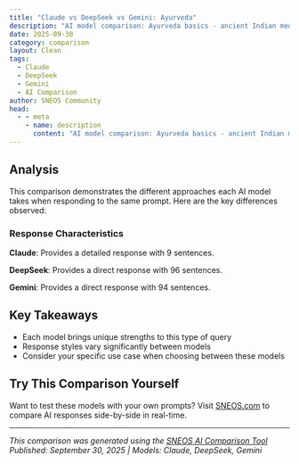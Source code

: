 ```yaml
---
title: "Claude vs DeepSeek vs Gemini: Ayurveda"
description: "AI model comparison: Ayurveda basics - ancient Indian medicine for modern life..."
date: 2025-09-30
category: comparison
layout: Clean
tags:
  - Claude
  - DeepSeek
  - Gemini
  - AI Comparison
author: SNEOS Community
head:
  - - meta
    - name: description
      content: "AI model comparison: Ayurveda basics - ancient Indian medicine for modern life..."
---
```


<ChatComparison
  title="Claude vs DeepSeek vs Gemini: Ayurveda"
  prompt="Ayurveda basics - ancient Indian medicine for modern life"
  :responses='{
    "Claude": "# Ayurveda Basics: Ancient Wisdom for Modern Wellness\n\n## What is Ayurveda?\n\nAyurveda is a 5,000-year-old holistic healing system from India that focuses on achieving balance between mind, body, and spirit. The word comes from Sanskrit: \u0022ayur\u0022 (life) and \u0022veda\u0022 (knowledge) - literally \u0022knowledge of life.\u0022\n\n## Core Principles\n\n### The Three Doshas\nAyurveda recognizes three fundamental energies that govern all biological processes:\n\n**\uD83C\uDF2C\uFE0F Vata (Air \u002B Space)**\n- Governs movement, circulation, breathing\n- Qualities: dry, light, cold, rough, mobile\n- Imbalance signs: anxiety, insomnia, digestive issues\n\n**\uD83D\uDD25 Pitta (Fire \u002B Water)**\n- Controls metabolism, digestion, transformation\n- Qualities: hot, sharp, oily, light, mobile\n- Imbalance signs: irritability, inflammation, skin issues\n\n**\uD83C\uDF0D Kapha (Earth \u002B Water)**\n- Provides structure, immunity, lubrication\n- Qualities: heavy, slow, cool, oily, stable\n- Imbalance signs: weight gain, congestion, lethargy\n\n### The Five Elements\nEverything is composed of: Space, Air, Fire, Water, and Earth\n\n## Modern Applications\n\n### Daily Routines (Dinacharya)\n- **Morning**: Wake before sunrise, meditation, gentle movement\n- **Meals**: Eat largest meal at midday when digestion is strongest\n- **Evening**: Wind down early, avoid screens before bed\n\n### Nutrition Guidelines\n- Eat according to your dominant dosha\n- Choose seasonal, local foods\n- Practice mindful eating\n- Include all six tastes: sweet, sour, salty, bitter, pungent, astringent\n\n### Lifestyle Practices\n- **Yoga \u0026 Pranayama**: Movement and breathwork\n- **Meditation**: Daily mindfulness practice\n- **Oil massage (Abhyanga)**: Self-massage with warm oils\n- **Seasonal cleansing**: Gentle detox practices\n\n## Benefits for Modern Life\n\n- **Stress Management**: Personalized approaches to mental wellness\n- **Digestive Health**: Understanding your unique nutritional needs\n- **Better Sleep**: Natural rhythm restoration\n- **Preventive Care**: Early detection of imbalances\n- **Holistic Wellness**: Addressing root causes, not just symptoms\n\n## Getting Started\n\n1. **Discover your constitution** through online assessments or consultation\n2. **Start with simple practices** like warm water in the morning\n3. **Observe your body\u0027s responses** to different foods and activities\n4. **Gradually incorporate** Ayurvedic principles into your routine\n5. **Consult practitioners** for personalized guidance\n\n## Important Notes\n\n- Ayurveda complements, doesn\u0027t replace, conventional medicine\n- Always consult healthcare providers for serious conditions\n- Start slowly and listen to your body\n- Work with qualified Ayurvedic practitioners for best results\n\n*Ayurveda offers timeless wisdom that can enhance modern wellness approaches, helping you create a more balanced, mindful lifestyle.*",
    "DeepSeek": "Of course. This is a fantastic and timely topic. Here is a comprehensive guide to the basics of Ayurveda, framed specifically for its application in modern life.\n\n### What is Ayurveda? The Big Picture\n\n**Ayurveda** (pronounced Aa-yur-vay-da) translates from Sanskrit to \u0022**The Science of Life**\u0022 (*Ayur* = Life, *Veda* = Science or Knowledge). It is a 5,000-year-old holistic healing system from India that focuses on living in harmony with nature and our own unique constitution to achieve vibrant health.\n\nUnlike Western medicine, which often focuses on treating disease, Ayurveda\u0027s primary goal is **prevention**. It teaches us how to optimize our well-being through daily routines, diet, and mindfulness.\n\n---\n\n### The Core Principles: The Building Blocks of Everything\n\nTo understand Ayurveda, you need to grasp three foundational concepts.\n\n#### 1. The Five Great Elements (Pancha Mahabhutas)\nAyurveda believes the entire universe, including our bodies, is composed of five elements:\n*   **Space (Akasha):** The field where everything exists. Represents emptiness, potential, and connectivity.\n*   **Air (Vayu):** The principle of movement. Governs breathing, nerve impulses, and muscle movement.\n*   **Fire (Agni):** The principle of transformation. Governs digestion, metabolism, and intelligence.\n*   **Water (Jala):** The principle of cohesion and liquidity. Governs fluids, blood, and saliva.\n*   **Earth (Prithvi):** The principle of solidity and structure. Governs bones, teeth, and flesh.\n\nThese elements combine to form the three biological energies, or doshas.\n\n#### 2. The Three Doshas: Your Unique Mind-Body Type\n\nThe doshas are the most famous aspect of Ayurveda. They are dynamic forces made from combinations of the five elements. Everyone has a unique proportion of the three doshas, determined at conception, called your **Prakriti** (natural constitution). This is your Ayurvedic \u0022blueprint.\u0022\n\n| Dosha | Primary Elements | Key Qualities | Role in the Body |\n| :--- | :--- | :--- | :--- |\n| **Vata** | **Space \u0026 Air** | Dry, Light, Cold, Rough, Mobile, Subtle | **The Energy of Movement.** Governs breathing, blinking, muscle movement, heartbeat, and nerve impulses. Creative and enthusiastic when balanced. |\n| **Pitta** | **Fire \u0026 Water** | Hot, Sharp, Light, Liquid, Oily, Spreading | **The Energy of Transformation.** Governs digestion, metabolism, absorption, and body temperature. Intelligent and focused when balanced. |\n| **Kapha** | **Earth \u0026 Water** | Heavy, Slow, Cool, Oily, Smooth, Dense, Soft | **The Energy of Structure \u0026 Lubrication.** Governs bones, muscles, tendons, and provides moisture to the skin and lungs. Loving and calm when balanced. |\n\n**In a nutshell:**\n*   **Think of Vata** like the **wind**\u2014always moving, changeable, creative.\n*   **Think of Pitta** like **fire**\u2014transformative, intense, metabolic.\n*   **Think of Kapha** like the **earth**\u2014stable, grounded, nurturing.\n\n#### 3. Agni: The Digestive Fire\n\n**Agni** is your metabolic fire. It\u0027s not just about digesting food, but also experiences, thoughts, and emotions. Strong Agni is the cornerstone of health in Ayurveda. When Agni is weak, it leads to the accumulation of toxins, known as **Ama**, which is considered the root cause of disease.\n\n---\n\n### Ayurveda for Modern Life: Practical Applications\n\nYou don\u0027t need to move to an ashram to benefit from Ayurveda. Here\u2019s how to integrate it into a busy, modern lifestyle.\n\n#### 1. Discover Your Dosha (Or Your Imbalance)\nStart by observing yourself. You can find many quizzes online to get a general idea, but the best way is through self-reflection.\n\n*   **Vata Imbalance:** Feeling anxious, ungrounded, constipated, with dry skin and irregular sleep?\n*   **Pitta Imbalance:** Feeling irritable, critical, with heartburn, inflammation, and a tendency to get overheated?\n*   **Kapha Imbalance:** Feeling sluggish, heavy, congested, or resistant to change?\n\nThe goal is not to \u0022eliminate\u0022 a dosha but to bring it back into balance.\n\n#### 2. Align with Daily Rhythms: Dinacharya\nAyurveda emphasizes routine to calm the nervous system, especially for chaotic Vata.\n\n*   **Wake Up Early:** Rise before the sun (ideally around 6 AM) when the world is calm and Vata energy is dominant.\n*   **Scrape Your Tongue:** Use a copper or stainless steel tongue scraper to remove overnight toxins (Ama).\n*   **Oil Pulling:** Swish 1 tbsp of coconut or sesame oil in your mouth for 5-20 minutes to pull toxins and improve oral health.\n*   **Hydrate:** Drink a glass of warm water with lemon to kickstart digestion.\n*   **Meditate \u0026 Breathe:** Even 5-10 minutes of meditation or pranayama (breathwork) can set a calm tone for the day.\n*   **Move Your Body:** Gentle yoga, a walk in nature, or more vigorous exercise based on your dosha.\n\n#### 3. Eat for Your Dosha (And the Season)\nFood is medicine. The key principle is to eat foods that **balance** your dominant dosha.\n\n*   **To Balance Vata (Cold \u0026 Dry):**\n    *   **Favor:** Warm, moist, grounding foods. Cooked grains (oats, rice), stews, soups, healthy fats (ghee, olive oil), sweet fruits, and nuts.\n    *   **Avoid:** Cold salads, raw veggies, dry crackers, and excessive caffeine.\n\n*   **To Balance Pitta (Hot \u0026 Sharp):**\n    *   **Favor:** Cooling, sweet, and bitter foods. Sweet fruits, cucumbers, leafy greens, coconut, and dairy.\n    *   **Avoid:** Spicy, sour, and salty foods. Reduce chili, garlic, vinegar, and fermented foods.\n\n*   **To Balance Kapha (Heavy \u0026 Slow):**\n    *   **Favor:** Light, warm, and stimulating foods. Steamed vegetables, legumes, light grains (quinoa, barley), and pungent spices (ginger, pepper).\n    *   **Avoid:** Heavy, oily, and sweet foods. Reduce dairy, wheat, fried foods, and sugar.\n\n**Modern Tip:** Eat your largest meal at **lunch** when your digestive fire (Agni) is strongest, just like the sun is highest in the sky. Have a lighter, earlier dinner.\n\n#### 4. Embrace Seasonal Living (Ritucharya)\nOur needs change with the seasons. Aligning with them prevents imbalance.\n\n*   **Fall/Early Winter (Vata Season):** Cold, windy, dry. Focus on warm, grounding routines and foods.\n*   **Summer (Pitta Season):** Hot, intense. Focus on cooling activities and foods. Avoid over-scheduling.\n*   **Late Winter/Spring (Kapha Season):** Cold, damp, heavy. Focus on energizing exercise, light foods, and detoxification.\n\n### The Modern Takeaway: Ayurveda as a Framework for Self-Care\n\nAyurveda isn\u0027t a rigid set of rules; it\u0027s a framework for **self-awareness**. It empowers you to understand your body\u0027s unique language and respond with kindness and intelligence.\n\n*   **Start Small:** Don\u0027t overhaul your life overnight. Pick one thing\u2014like waking up 15 minutes earlier to drink warm water, or adding a new vegetable to your diet.\n*   **Listen to Your Body:** It\u0027s your best guide. If a \u0022healthy\u0022 food makes you feel bloated, it might not be right for *you*.\n*   **It\u0027s Complementary:** Ayurveda works beautifully alongside modern medicine. Always consult your doctor for serious health concerns.\n\nBy integrating these ancient principles, you can cultivate a life of greater balance, energy, and peace, even amidst the demands of the 21st century. It\u2019s about coming home to your natural state of health.",
    "Gemini": "Okay, let\u0027s dive into the basics of Ayurveda, an ancient Indian system of medicine that can offer valuable insights for modern life.\n\n**What is Ayurveda?**\n\n*   **Definition:** Ayurveda, which translates to \u0022the science of life\u0022 (Ayur = life, Veda = science or knowledge), is a holistic healing system that originated in India thousands of years ago. It emphasizes the interconnectedness of mind, body, and spirit and aims to promote health by balancing these elements.  It\u0027s not just about treating disease, but about preventing it and maintaining overall well-being.\n*   **Core Principle:**  Balance and harmony are key. Ayurveda believes that imbalances in your internal environment (mind, body, and spirit) can lead to disease.  The goal is to restore and maintain equilibrium through personalized lifestyle adjustments, diet, herbal remedies, and other practices.\n\n**The Key Concepts:**\n\n1.  **The Five Elements (Pancha Mahabhutas):**\n\n    *   Ayurveda posits that everything in the universe, including our bodies, is composed of five basic elements:\n        *   **Earth (Prithvi):** Represents solidity, structure, and stability. (Bones, teeth, tissues)\n        *   **Water (Jala):** Represents liquidity, cohesion, and nourishment. (Blood, lymph, other fluids)\n        *   **Fire (Agni):** Represents transformation, metabolism, and energy. (Digestion, body temperature)\n        *   **Air (Vayu):** Represents movement, respiration, and circulation. (Breathing, nerve impulses)\n        *   **Ether (Akasha):** Represents space, emptiness, and consciousness. (The spaces within the body)\n    *   These elements combine to form the three doshas.\n\n2.  **The Three Doshas (Tridosha):**\n\n    *   The doshas are the fundamental energies or principles that govern the physiological and psychological functions of the body. They are derived from the five elements.\n    *   Each person has a unique combination of these doshas, which determines their constitution or *Prakriti*.  Understanding your *Prakriti* is crucial in Ayurveda.\n    *   The three doshas are:\n        *   **Vata (Air \u002B Ether):**  Associated with movement, communication, and creativity.  Governs respiration, circulation, nerve impulses, and elimination.  Qualities: Dry, light, cold, rough, mobile.  Imbalance can lead to anxiety, constipation, insomnia, and neurological problems.\n        *   **Pitta (Fire \u002B Water):** Associated with transformation, digestion, and metabolism.  Governs digestion, body temperature, and skin health. Qualities: Hot, sharp, light, oily, liquid. Imbalance can lead to inflammation, anger, heartburn, skin rashes, and fever.\n        *   **Kapha (Earth \u002B Water):** Associated with structure, stability, and lubrication.  Governs immunity, joint health, and tissue growth.  Qualities: Heavy, cold, oily, smooth, stable. Imbalance can lead to weight gain, congestion, lethargy, and depression.\n    *   **Determining Your Dosha:**  Many online quizzes and practitioners can help you determine your dominant doshas. Keep in mind that you are usually a combination of all three, but one or two will likely be more prominent.\n\n3.  **Agni (Digestive Fire):**\n\n    *   Refers to the metabolic fire that digests food, thoughts, and experiences.\n    *   Strong *Agni* is essential for good health. Weak *Agni* leads to indigestion, toxin accumulation (Ama), and disease.\n    *   Ayurveda emphasizes eating foods that are appropriate for your dosha and that are easy to digest.\n\n4.  **Ama (Toxins):**\n\n    *   Undigested food, emotions, or experiences that accumulate in the body and create blockages.\n    *   *Ama* is considered the root cause of many diseases.\n    *   Ayurvedic practices like detoxification (Panchakarma), proper diet, and lifestyle adjustments help to eliminate *Ama*.\n\n5.  **Prakriti and Vikriti:**\n\n    *   **Prakriti:**  Your inherent constitution \u2013 your unique balance of the three doshas at birth.  This is your ideal state of balance.\n    *   **Vikriti:** Your current state of imbalance. This is how your doshas are currently behaving, which may be different from your *Prakriti*.\n    *   The goal of Ayurvedic treatment is to bring your *Vikriti* back into alignment with your *Prakriti*.\n\n**Ayurvedic Practices for Modern Life:**\n\n*   **Diet:**  Eating foods that are appropriate for your dosha is a cornerstone of Ayurveda.  This includes considering the tastes (sweet, sour, salty, pungent, bitter, astringent) and qualities (heating, cooling, heavy, light) of foods. Focus on fresh, whole foods.\n    *   **Vata Pacifying Foods:** Warm, cooked foods, healthy fats, sweet, sour, and salty tastes. Avoid cold, dry, and processed foods.\n    *   **Pitta Pacifying Foods:** Cooling, hydrating foods, sweet, bitter, and astringent tastes. Avoid spicy, oily, and salty foods.\n    *   **Kapha Pacifying Foods:** Light, warm, and dry foods, pungent, bitter, and astringent tastes. Avoid heavy, oily, and sweet foods.\n*   **Lifestyle:**\n    *   **Dinacharya (Daily Routine):** Establishing a consistent daily routine, including waking up early, practicing self-care, eating meals at regular times, and going to bed at a reasonable hour.\n    *   **Ritucharya (Seasonal Routine):** Adjusting your diet and lifestyle according to the seasons to maintain balance.\n    *   **Exercise:** Regular physical activity that is appropriate for your dosha. Yoga, walking, swimming, and cycling are often recommended.\n    *   **Stress Management:** Practices like meditation, yoga, and deep breathing can help to reduce stress and promote mental clarity.\n*   **Herbal Remedies:** Ayurveda uses a wide variety of herbs to support healing and balance the doshas.  It is important to consult with a qualified practitioner before using herbal remedies, as they can interact with medications. Examples:\n    *   **Triphala:** A gentle digestive tonic.\n    *   **Ashwagandha:** An adaptogen that helps to reduce stress.\n    *   **Turmeric:** An anti-inflammatory and antioxidant.\n*   **Panchakarma:**  A traditional Ayurvedic detoxification and rejuvenation therapy.  It involves a series of treatments designed to eliminate toxins from the body and restore balance. Should be done under the guidance of a qualified practitioner.\n*   **Yoga \u0026 Pranayama (Breathwork):**  Specific asanas (poses) and pranayama techniques can help balance the doshas and promote physical and mental well-being.\n\n**Benefits of Ayurveda:**\n\n*   **Improved Digestion:**  Ayurveda emphasizes the importance of healthy digestion and provides tools to improve *Agni*.\n*   **Reduced Stress:**  Ayurvedic practices like meditation and yoga can help to reduce stress and promote relaxation.\n*   **Enhanced Immunity:**  By balancing the doshas and eliminating toxins, Ayurveda can strengthen the immune system.\n*   **Increased Energy:**  Ayurveda helps to improve energy levels by optimizing digestion and reducing stress.\n*   **Improved Sleep:**  Ayurvedic lifestyle practices can help to regulate the sleep-wake cycle and improve sleep quality.\n*   **Management of Chronic Conditions:**  Ayurveda can be used to manage a variety of chronic conditions, such as arthritis, diabetes, and skin disorders.\n*   **Personalized Approach:** Ayurveda focuses on individual constitution and addresses the root cause of the problem, rather than just treating the symptoms.\n\n**How to Incorporate Ayurveda into Modern Life:**\n\n*   **Start Small:** Begin by making small changes to your diet and lifestyle, such as eating more fresh fruits and vegetables, practicing mindful eating, and getting regular exercise.\n*   **Learn Your Dosha:** Take an online quiz or consult with an Ayurvedic practitioner to determine your dominant doshas.\n*   **Listen to Your Body:** Pay attention to how different foods and activities affect your body and adjust your routine accordingly.\n*   **Consult with a Qualified Practitioner:**  For more serious health concerns, it is important to consult with a qualified Ayurvedic practitioner.\n*   **Be Patient:** Ayurveda is a gradual process that requires commitment and patience.  It takes time to restore balance and experience the full benefits.\n\n**Important Considerations:**\n\n*   **Not a Quick Fix:** Ayurveda is a lifestyle, not a quick fix.  It requires a long-term commitment to making healthy choices.\n*   **Complementary Medicine:** Ayurveda can be used as a complementary therapy alongside conventional medical treatments. It\u0027s crucial to discuss with your doctor before making significant changes to your healthcare regimen.\n*   **Finding a Qualified Practitioner:** If you\u0027re seeking personalized guidance, it\u0027s essential to find a qualified and experienced Ayurvedic practitioner.  Look for certifications and affiliations with reputable Ayurvedic organizations.\n\nIn conclusion, Ayurveda offers a comprehensive and personalized approach to health and well-being that can be adapted to modern life. By understanding the principles of Ayurveda and incorporating its practices into your daily routine, you can promote balance, prevent disease, and live a healthier, more fulfilling life. Remember to start slowly, listen to your body, and seek guidance from a qualified practitioner when needed.\n"
  }'
  published-date="22:46"
/>

## Analysis

This comparison demonstrates the different approaches each AI model takes when responding to the same prompt. Here are the key differences observed:

### Response Characteristics

**Claude**: Provides a detailed response with 9 sentences. 

**DeepSeek**: Provides a direct response with 96 sentences. 

**Gemini**: Provides a direct response with 94 sentences. 

## Key Takeaways

- Each model brings unique strengths to this type of query
- Response styles vary significantly between models
- Consider your specific use case when choosing between these models

## Try This Comparison Yourself

Want to test these models with your own prompts? Visit [SNEOS.com](https://sneos.com) to compare AI responses side-by-side in real-time.

---

*This comparison was generated using the [SNEOS AI Comparison Tool](https://sneos.com)*
*Published: September 30, 2025 | Models: Claude, DeepSeek, Gemini*
